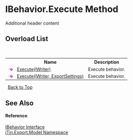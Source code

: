 # IBehavior.Execute Method 
Additional header content 


## Overload List
&nbsp;<table><tr><th></th><th>Name</th><th>Description</th></tr><tr><td>![Public method](media/pubmethod.gif "Public method")</td><td><a href="M_iTin_Export_Model_IBehavior_Execute">Execute(IWriter)</a></td><td>
Execute behavior.</td></tr><tr><td>![Public method](media/pubmethod.gif "Public method")</td><td><a href="M_iTin_Export_Model_IBehavior_Execute_1">Execute(IWriter, ExportSettings)</a></td><td>
Execute behavior.</td></tr></table>&nbsp;
<a href="#ibehavior.execute-method">Back to Top</a>

## See Also


#### Reference
<a href="T_iTin_Export_Model_IBehavior">IBehavior Interface</a><br /><a href="N_iTin_Export_Model">iTin.Export.Model Namespace</a><br />